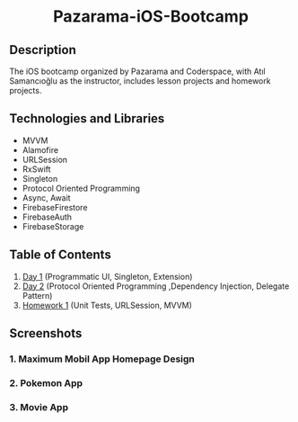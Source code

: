 <h1 align="center">
     Pazarama-iOS-Bootcamp
</h1>

## Description
<p>The iOS bootcamp organized by Pazarama and Coderspace, with Atıl Samancıoğlu as the instructor, includes lesson projects and homework projects.</p>

## Technologies and Libraries
- MVVM
- Alamofire
- URLSession
- RxSwift
- Singleton
- Protocol Oriented Programming
- Async, Await
- FirebaseFirestore
- FirebaseAuth
- FirebaseStorage

## Table of Contents
1. [Day 1](https://github.com/samettigy/UIMaximumApp/tree/main) (Programmatic UI, Singleton, Extension)<br>
2. [Day 2](https://github.com/samettigy/Pazarama-iOS-Bootcamp/tree/main/GroupProject) (Protocol Oriented Programming ,Dependency Injection, Delegate Pattern)<br>
3. [Homework 1](https://github.com/samettigy/Pazarama-iOS-Bootcamp/tree/main/FinalProject) (Unit Tests, URLSession, MVVM)


## Screenshots

### 1. Maximum Mobil App Homepage Design





### 2. Pokemon App







### 3. Movie App







